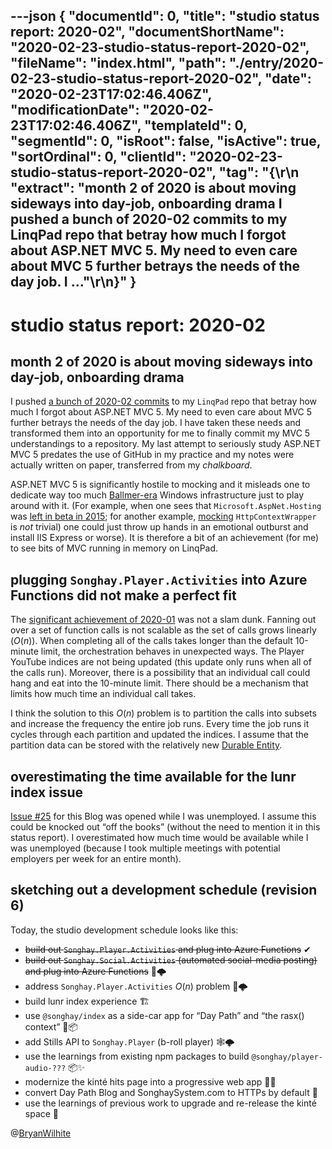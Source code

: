 ---json
{
  "documentId": 0,
  "title": "studio status report: 2020-02",
  "documentShortName": "2020-02-23-studio-status-report-2020-02",
  "fileName": "index.html",
  "path": "./entry/2020-02-23-studio-status-report-2020-02",
  "date": "2020-02-23T17:02:46.406Z",
  "modificationDate": "2020-02-23T17:02:46.406Z",
  "templateId": 0,
  "segmentId": 0,
  "isRoot": false,
  "isActive": true,
  "sortOrdinal": 0,
  "clientId": "2020-02-23-studio-status-report-2020-02",
  "tag": "{\r\n  \"extract\": \"month 2 of 2020 is about moving sideways into day-job, onboarding drama I pushed a bunch of 2020-02 commits to my LinqPad repo that betray how much I forgot about ASP.NET MVC 5. My need to even care about MVC 5 further betrays the needs of the day job. I …\"\r\n}"
}
---

# studio status report: 2020-02

## month 2 of 2020 is about moving sideways into day-job, onboarding drama

I pushed [a bunch of 2020-02 commits](https://github.com/BryanWilhite/LinqPad/graphs/commit-activity) to my `LinqPad` repo that betray how much I forgot about ASP.NET MVC 5. My need to even care about MVC 5 further betrays the needs of the day job. I have taken these needs and transformed them into an opportunity for me to finally commit my MVC 5 understandings to a repository. My last attempt to seriously study ASP.NET MVC 5 predates the use of GitHub in my practice and my notes were actually written on paper, transferred from my _chalkboard_.

ASP.NET MVC 5 is significantly hostile to mocking and it misleads one to dedicate way too much [Ballmer-era](https://www.theguardian.com/technology/2013/aug/23/microsoft-ceo-steve-ballmer-critics) Windows infrastructure just to play around with it. (For example, when one sees that `Microsoft.AspNet.Hosting` was [left in beta in 2015](https://www.nuget.org/packages/Microsoft.AspNet.Hosting/1.0.0-beta7); for another example, [mocking](https://github.com/BryanWilhite/LinqPad/blob/master/Queries/funkyKB/ASP.NET%20MVC%20-%20Model%20binding%20with%20JsonValueProvider%20and%20Moq.linq#L44) `HttpContextWrapper` is _not_ trivial) one could just throw up hands in an emotional outburst and install IIS Express or worse). It is therefore a bit of an achievement (for me) to see bits of MVC running in memory on LinqPad.

## plugging `Songhay.Player.Activities` into Azure Functions did not make a perfect fit

The [significant achievement of 2020-01](http://songhayblog.azurewebsites.net/entry/2020-02-08-studio-status-report-2020-01/) was not a slam dunk. Fanning out over a set of function calls is not scalable as the set of calls grows linearly (_O_(_n_)). When completing all of the calls takes longer than the default 10-minute limit, the orchestration behaves in unexpected ways. The Player YouTube indices are not being updated (this update only runs when all of the calls run). Moreover, there is a possibility that an individual call could hang and eat into the 10-minute limit. There should be a mechanism that limits how much time an individual call takes.

I think the solution to this _O_(_n_) problem is to partition the calls into subsets and increase the frequency the entire job runs. Every time the job runs it cycles through each partition and updated the indices. I assume that the partition data can be stored with the relatively new [Durable Entity](https://docs.microsoft.com/en-us/azure/azure-functions/durable/durable-functions-entities?tabs=csharp).

## overestimating the time available for the lunr index issue

[Issue #25](https://github.com/BryanWilhite/Blog/issues/25) for this Blog was opened while I was unemployed. I assume this could be knocked out “off the books” (without the need to mention it in this status report). I overestimated how much time would be available while I was unemployed (because I took multiple meetings with potential employers per week for an entire month).

## sketching out a development schedule (revision 6)

Today, the studio development schedule looks like this:

* ~~build out `Songhay.Player.Activities` and plug into Azure Functions~~ ✔
* ~~build out `Songhay.Social.Activities` (automated social-media posting) and plug into Azure Functions~~ 🤖🌩
* address `Songhay.Player.Activities` _O_(_n_) problem 🤖🌩
* build lunr index experience 🏗
* use `@songhay/index` as a side-car app for “Day Path” and “the rasx() context” 🚛📦
* add Stills API to `Songhay.Player` (b-roll player) 🕸🌩
* use the learnings from existing npm packages to build `@songhay/player-audio-???` 📦✨
* modernize the kinté hits page into a progressive web app 💄✨
* convert Day Path Blog and SonghaySystem.com to HTTPs by default 🔐
* use the learnings of previous work to upgrade and re-release the kinté space 🚀

@[BryanWilhite](https://twitter.com/BryanWilhite)
